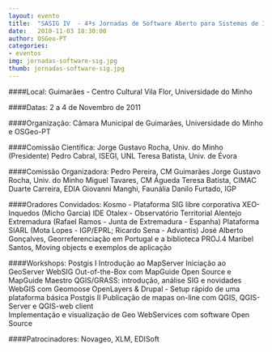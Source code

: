 ```yaml
---
layout: evento
title:  "SASIG IV  - 4ªs Jornadas de Software Aberto para Sistemas de Informação Geográfica"
date:   2010-11-03 18:30:00
author: OSGeo-PT
categories:
- eventos
img: jornadas-software-sig.jpg
thumb: jornadas-software-sig.jpg
---
```

####Local:
Guimarães - Centro Cultural Vila Flor, Universidade do Minho

####Datas:
2 a 4 de Novembro de 2011

####Organização:
Câmara Municipal de Guimarães, Universidade do Minho e OSGeo-PT

####Comissão Científica: 
Jorge Gustavo Rocha, Univ. do Minho (Presidente)
Pedro Cabral, ISEGI, UNL
Teresa Batista, Univ. de Évora
 
####Comissão Organizadora:
Pedro Pereira, CM Guimarães
Jorge Gustavo Rocha, Univ. do Minho
Miguel Tavares, CM Águeda
Teresa Batista, CIMAC
Duarte Carreira, EDIA
Giovanni Manghi, Faunália
Danilo Furtado, IGP

####Oradores Convidados:
Kosmo - Plataforma SIG libre corporativa
XEO-Inquedos (Micho Garcia)
IDE Otalex - Observatório Territorial Alentejo Extremadura  (Rafael Ramos - Junta de Extremadura - Espanha)
Plataforma SIARL (Mota Lopes - IGP/EPRL; Ricardo Sena - Advantis)
José Alberto Gonçalves, Georreferenciação em Portugal e a biblioteca PROJ.4
Maribel Santos, Moving objects e exemplos de aplicação
 
####Workshops:
Postgis I
Introdução ao MapServer
Iniciação ao GeoServer
WebSIG Out-of-the-Box com MapGuide Open Source e MapGuide Maestro
QGIS/GRASS: introdução, análise SIG e novidades
WebGIS com Geomoose
OpenLayers & Drupal - Setup rápido de uma plataforma básica
Postgis II
Publicação de mapas on-line com QGIS, QGIS-Server e QGIS-web client    
Implementação e visualização de Geo WebServices com software Open Source

####Patrocinadores:
Novageo, XLM, EDISoft
